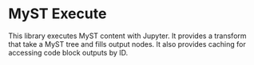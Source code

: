 # MyST Execute

This library executes MyST content with Jupyter. It provides a transform that take a MyST tree and fills output nodes. It also provides caching for accessing code block outputs by ID.
